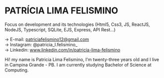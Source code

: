 # PATRÍCIA LIMA FELISMINO 


Focus on development and its technologies (Html5, Css3, JS, ReactJS, NodeJS, Typescript, SQLite, EJS, Express, API Rest...)


 -> E-mail: patriciafelismino12@gmail.com     
 -> Instagram: @patricia_l.felismino_        
 -> Linkedin: www.linkedin.com/in/patricia-lima-felismino

Hi! my name is Patricia Lima Felismino, I'm twenty-three years old and I live in Campina Grande - PB. I am currently studying Bachelor of Science at Computing.
